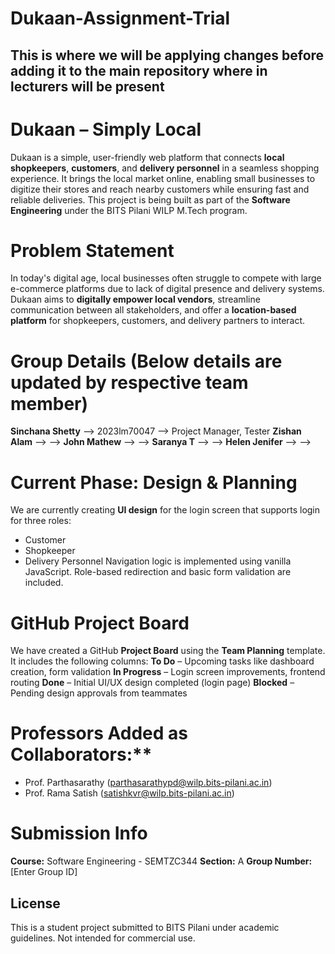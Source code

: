 # Dukaan-Assignment-Trial
This is where we will be applying changes before adding it to the main repository where in lecturers will be present
-----
# Dukaan – Simply Local
Dukaan is a simple, user-friendly web platform that connects **local shopkeepers**, **customers**, and **delivery personnel** in a seamless shopping experience. It brings the local market online, enabling small businesses to digitize their stores and reach nearby customers while ensuring fast and reliable deliveries.
This project is being built as part of the **Software Engineering** under the BITS Pilani WILP M.Tech program.

# Problem Statement
In today's digital age, local businesses often struggle to compete with large e-commerce platforms due to lack of digital presence and delivery systems. Dukaan aims to **digitally empower local vendors**, streamline communication between all stakeholders, and offer a **location-based platform** for shopkeepers, customers, and delivery partners to interact.

# Group Details (Below details are updated by respective team member)
**Sinchana Shetty** --> 2023lm70047 --> Project Manager, Tester
**Zishan Alam** --> --> 
**John Mathew** --> --> 
**Saranya T** --> --> 
**Helen Jenifer** --> -->

# Current Phase: Design & Planning
We are currently creating **UI design** for the login screen that supports login for three roles:
- Customer
- Shopkeeper
- Delivery Personnel
Navigation logic is implemented using vanilla JavaScript. Role-based redirection and basic form validation are included.

# GitHub Project Board

We have created a GitHub **Project Board** using the **Team Planning** template. It includes the following columns:
**To Do** – Upcoming tasks like dashboard creation, form validation
**In Progress** – Login screen improvements, frontend routing
**Done** – Initial UI/UX design completed (login page)
**Blocked** – Pending design approvals from teammates

# Professors Added as Collaborators:**
- Prof. Parthasarathy (parthasarathypd@wilp.bits-pilani.ac.in)
- Prof. Rama Satish (satishkvr@wilp.bits-pilani.ac.in)

# Submission Info
**Course:** Software Engineering - SEMTZC344 
**Section:** A
**Group Number:** [Enter Group ID]  

## License
This is a student project submitted to BITS Pilani under academic guidelines. Not intended for commercial use.
